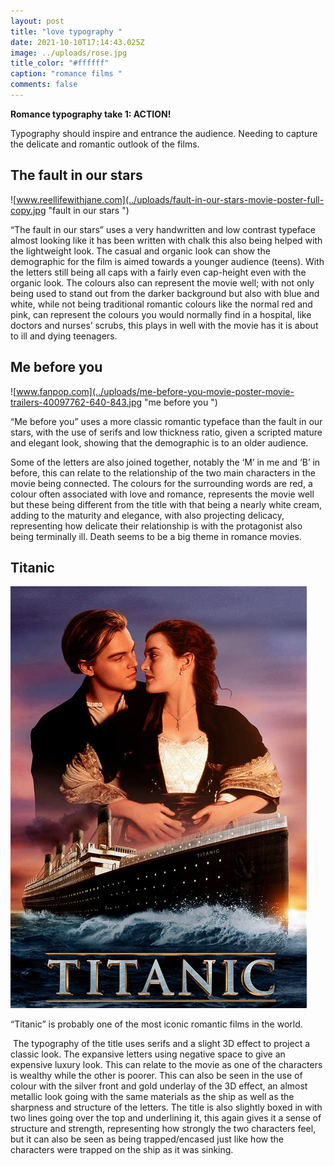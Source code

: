 ```yaml
---
layout: post
title: "love typography "
date: 2021-10-10T17:14:43.025Z
image: ../uploads/rose.jpg
title_color: "#ffffff"
caption: "romance films "
comments: false
---
```

**Romance typography take 1: ACTION!**

Typography should inspire and entrance the audience. Needing to capture the delicate and romantic outlook of the films.

## The fault in our stars

![www.reellifewithjane.com](../uploads/fault-in-our-stars-movie-poster-full-copy.jpg "fault in our stars ")

“The fault in our stars” uses a very handwritten and low contrast typeface almost looking like it has been written with chalk this also being helped with the lightweight look. The casual and organic look can show the demographic for the film is aimed towards a younger audience (teens). With the letters still being all caps with a fairly even cap-height even with the organic look. The colours also can represent the movie well; with not only being used to stand out from the darker background but also with blue and white, while not being traditional romantic colours like the normal red and pink, can represent the colours you would normally find in a hospital, like doctors and nurses’ scrubs, this plays in well with the movie has it is about to ill and dying teenagers.

## Me before you

![www.fanpop.com](../uploads/me-before-you-movie-poster-movie-trailers-40097762-640-843.jpg "me before you ")

“Me before you” uses a more classic romantic typeface than the fault in our stars, with the use of serifs and low thickness ratio, given a scripted mature and elegant look, showing that the demographic is to an older audience.

Some of the letters are also joined together, notably the ‘M’ in me and ‘B’ in before, this can relate to the relationship of the two main characters in the movie being connected. The colours for the surrounding words are red, a colour often associated with love and romance, represents the movie well but these being different from the title with that being a nearly white cream, adding to the maturity and elegance, with also projecting delicacy, representing how delicate their relationship is with the protagonist also being terminally ill. Death seems to be a big theme in romance movies.

## Titanic

![pics.alphacoders.com ](../uploads/th.jpg "titanic")

“Titanic” is probably one of the most iconic romantic films in the world.

 The typography of the title uses serifs and a slight 3D effect to project a classic look. The expansive letters using negative space to give an expensive luxury look. This can relate to the movie as one of the characters is wealthy while the other is poorer. This can also be seen in the use of colour with the silver front and gold underlay of the 3D effect, an almost metallic look going with the same materials as the ship as well as the sharpness and structure of the letters. The title is also slightly boxed in with two lines going over the top and underlining it, this again gives it a sense of structure and strength, representing how strongly the two characters feel, but it can also be seen as being trapped/encased just like how the characters were trapped on the ship as it was sinking.